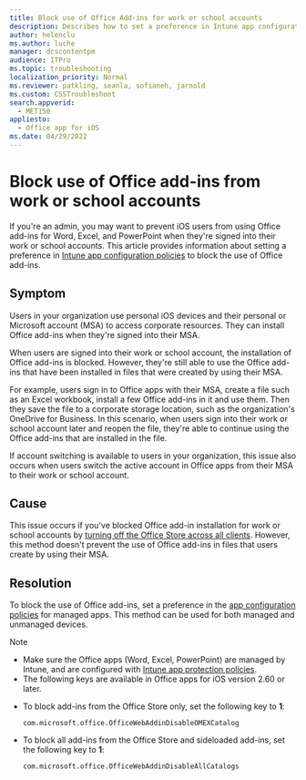 ```yaml
---
title: Block use of Office Add-ins for work or school accounts
description: Describes how to set a preference in Intune app configuration policies to prevent iOS users from using Office add-ins for Word, Excel, and PowerPoint when users are signed into their work or school accounts.
author: helenclu
ms.author: luche
manager: dcscontentpm
audience: ITPro
ms.topic: troubleshooting
localization_priority: Normal
ms.reviewer: patkling, seanla, sofianeh, jarnold
ms.custom: CSSTroubleshoot
search.appverid: 
  - MET150
appliesto: 
  - Office app for iOS
ms.date: 04/29/2022
---
```

# Block use of Office add-ins from work or school accounts

If you're an admin, you may want to prevent iOS users from using Office add-ins for Word, Excel, and PowerPoint when they're signed into their work or school accounts. This article provides information about setting a preference in [Intune app configuration policies](/mem/intune/apps/app-configuration-policies-overview) to block the use of Office add-ins.

## Symptom

Users in your organization use personal iOS devices and their personal or Microsoft account (MSA) to access corporate resources. They can install Office add-ins when they're signed into their MSA.

When users are signed into their work or school account, the installation of Office add-ins is blocked. However, they're still able to use the Office add-ins that have been installed in files that were created by using their MSA.

For example, users sign in to Office apps with their MSA, create a file such as an Excel workbook, install a few Office add-ins in it and use them. Then they save the file to a corporate storage location, such as the organization's OneDrive for Business. In this scenario, when users sign into their work or school account later and reopen the file, they're able to continue using the Office add-ins that are installed in the file.

If account switching is available to users in your organization, this issue also occurs when users switch the active account in Office apps from their MSA to their work or school account.

## Cause

This issue occurs if you've blocked Office add-in installation for work or school accounts by [turning off the Office Store across all clients](/microsoft-365/admin/manage/manage-addins-in-the-admin-center?view=o365-worldwide#prevent-add-in-downloads-by-turning-off-the-office-store-across-all-clients-except-outlook&preserve-view=true). However, this method doesn't prevent the use of Office add-ins in files that users create by using their MSA.

## Resolution

To block the use of Office add-ins, set a preference in the [app configuration policies](/mem/intune/apps/app-configuration-policies-overview#managed-apps) for managed apps. This method can be used for both managed and unmanaged devices.

> [!NOTE]
>
> - Make sure the Office apps (Word, Excel, PowerPoint) are managed by Intune, and are configured with [Intune app protection policies](/mem/intune/apps/app-protection-policy).
> - The following keys are available in Office apps for iOS version 2.60 or later.

- To block add-ins from the Office Store only, set the following key to **1**:

  `com.microsoft.office.OfficeWebAddinDisableOMEXCatalog`
  
- To block all add-ins from the Office Store and sideloaded add-ins, set the following key to **1**:

  `com.microsoft.office.OfficeWebAddinDisableAllCatalogs`
